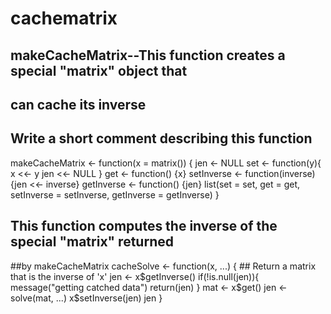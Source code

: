 # cachematrix
## makeCacheMatrix--This function creates a special "matrix" object that 
## can cache its inverse

## Write a short comment describing this function

makeCacheMatrix <- function(x = matrix()) {
  jen <- NULL
  set <- function(y){
    x <<- y
    jen <<- NULL
  }
  get <- function() {x}
  setInverse <- function(inverse) {jen <<- inverse}
  getInverse <- function()  {jen}
  list(set = set, get = get, setInverse = setInverse, getInverse = getInverse)
}

## This function computes the inverse of the special "matrix" returned 
##by makeCacheMatrix
cacheSolve <- function(x, ...) {
        ## Return a matrix that is the inverse of 'x'
  jen <- x$getInverse()
  if(!is.null(jen)){
    message("getting catched data")
    return(jen)
  }
  mat <- x$get()
  jen <- solve(mat, ...)
  x$setInverse(jen)
  jen
}
